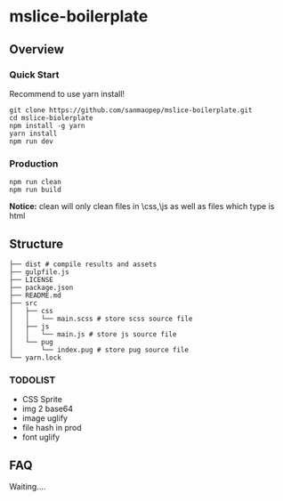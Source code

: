 # mslice-boilerplate
## Overview
### Quick Start

Recommend to use yarn install!

```
git clone https://github.com/sanmaopep/mslice-boilerplate.git
cd mslice-biolerplate
npm install -g yarn
yarn install
npm run dev
```
### Production
```
npm run clean
npm run build
```
**Notice:**  clean will only clean files in \css,\js as well as files which type is html

## Structure
	├── dist # compile results and assets
	├── gulpfile.js
	├── LICENSE
	├── package.json
	├── README.md
	├── src
	│   ├── css
	│   │   └── main.scss # store scss source file
	│   ├── js
	│   │   └── main.js # store js source file
	│   └── pug
	│       └── index.pug # store pug source file
	└── yarn.lock
	

### TODOLIST

- CSS Sprite
- img 2 base64
- image uglify
- file hash in prod
- font uglify


## FAQ
Waiting....